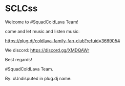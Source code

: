 # SCLCss

Welcome to #SquadColdLava Team!

come and let music and listen music: 

https://plug.dj/coldlava-family-fan-club?refuid=3669054

We discord: https://discord.gg/XMDQAWr

Best regards!

#SquadColdLava Team.

By: xUndisputed in plug.dj name.
